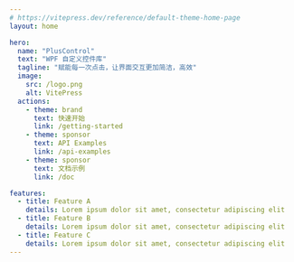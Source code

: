 ```yaml
---
# https://vitepress.dev/reference/default-theme-home-page
layout: home

hero:
  name: "PlusControl"
  text: "WPF 自定义控件库"
  tagline: "赋能每一次点击，让界面交互更加简洁，高效"
  image:
    src: /logo.png
    alt: VitePress
  actions:
    - theme: brand
      text: 快速开始
      link: /getting-started
    - theme: sponsor
      text: API Examples
      link: /api-examples
    - theme: sponsor
      text: 文档示例
      link: /doc

features:
  - title: Feature A
    details: Lorem ipsum dolor sit amet, consectetur adipiscing elit
  - title: Feature B
    details: Lorem ipsum dolor sit amet, consectetur adipiscing elit
  - title: Feature C
    details: Lorem ipsum dolor sit amet, consectetur adipiscing elit
---
```


<style>
:root {
  --vp-home-hero-name-color: transparent;
  --vp-home-hero-name-background: -webkit-linear-gradient(120deg, #bd34fe, #41d1ff);


  --vp-home-hero-image-background-image: linear-gradient(-45deg, #bd34fe 50%, #47caff 50%);
  --vp-home-hero-image-filter: blur(40px);
}

</style>
